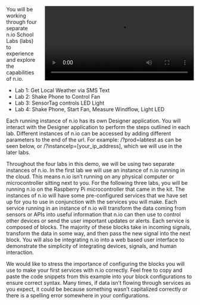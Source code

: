<video controls height='200px' style="float: right; margin-left: 20px" src="http://techslides.com/demos/sample-videos/small.webm" type="video/webm" >
  <source src="http://techslides.com/demos/sample-videos/small.webm" type="video/webm" />
  <source src="http://techslides.com/demos/sample-videos/small.ogv" type="video/ogg" />
  <source src="http://techslides.com/demos/sample-videos/small.mp4" type="video/mp4" />
  <source src="http://techslides.com/demos/sample-videos/small.3gp" type="video/3gp" />
</video>
You will be working through four separate n.io School Labs (labs) to experience and explore the capabilities of n.io.

* Lab 1: Get Local Weather via SMS Text
* Lab 2: Shake Phone to Control Fan
* Lab 3: SensorTag controls LED Light
* Lab 4: Shake Phone, Start Fan, Measure Windflow, Light LED

Each running instance of n.io has its own Designer application. You will interact with the Designer application to perform the steps outlined in each lab. Different instances of n.io can be accessed by adding different parameters to the end of the url. For example: /?prod=labtest as can be seen below, or /?instanceIp=[your_ip_address], which we will use in the later labs.

Throughout the four labs in this demo, we will be using two separate instances of n.io. In the first lab we will use an instance of n.io running in the cloud. This means n.io isn’t running on any physical computer or microcontroller sitting next to you. For the following three labs, you will be running n.io on the Raspberry Pi microcontroller that came in the kit. The instances of n.io will have some pre-configured services that we have set up for you to use in conjunction with the services you will make. Each service running in an instance of n.io will transform the data coming from sensors or APIs into useful information that n.io can then use to control other devices or send the user important updates or alerts. Each service is composed of blocks. The majority of these blocks take in incoming signals, transform the data in some way, and then pass the new signal into the next block. You will also be integrating n.io into a web based user interface to demonstrate the simplicity of integrating devices, signals, and human interaction.

We would like to stress the importance of configuring the blocks you will use to make your first services with n.io correctly. Feel free to copy and paste the code snippets from this example into your block configurations to ensure correct syntax. Many times, if data isn’t flowing through services as you expect, it could be because something wasn’t capitalized correctly or there is a spelling error somewhere in your configurations.
